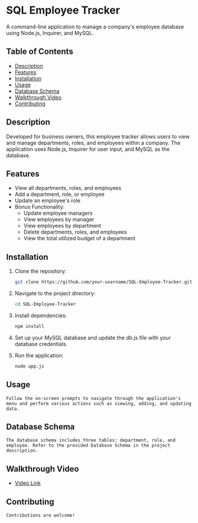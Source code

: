 # SQL Employee Tracker

A command-line application to manage a company's employee database using Node.js, Inquirer, and MySQL.

## Table of Contents

- [Description](#description)
- [Features](#features)
- [Installation](#installation)
- [Usage](#usage)
- [Database Schema](#database-schema)
- [Walkthrough Video](#walkthrough-video)
- [Contributing](#contributing)

## Description

Developed for business owners, this employee tracker allows users to view and manage departments, roles, and employees within a company. The application uses Node.js, Inquirer for user input, and MySQL as the database.

## Features

- View all departments, roles, and employees
- Add a department, role, or employee
- Update an employee's role
- Bonus Functionality:
  - Update employee managers
  - View employees by manager
  - View employees by department
  - Delete departments, roles, and employees
  - View the total utilized budget of a department

## Installation

1. Clone the repository:

   ```bash
   git clone https://github.com/your-username/SQL-Employee-Tracker.git

2. Navigate to the project directory:

    ```bash
    cd SQL-Employee-Tracker

3. Install dependencies:

     ```bash
     npm install

4. Set up your MySQL database and update the db.js file with your database credentials.

5. Run the application:

    ```bash
    node app.js

## Usage

    Follow the on-screen prompts to navigate through the application's menu and perform various actions such as viewing, adding, and updating data.

## Database Schema

    The database schema includes three tables: department, role, and employee. Refer to the provided Database Schema in the project description.

## Walkthrough Video
- [Video Link]()

## Contributing

    Contributions are welcome! 